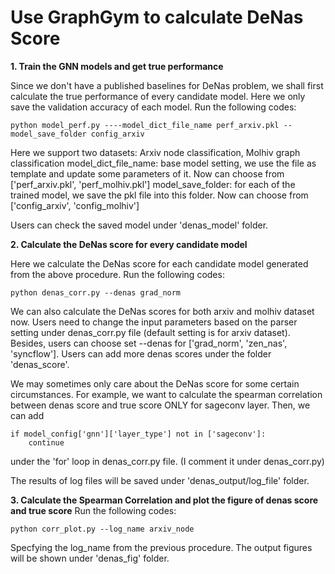 # Use GraphGym to calculate DeNas Score

**1. Train the GNN models and get true performance**

Since we don't have a published baselines for DeNas problem, we shall first calculate the true performance of every candidate model. Here we only save the validation accuracy of each model. Run the following codes:

```
python model_perf.py ----model_dict_file_name perf_arxiv.pkl --model_save_folder config_arxiv
```

Here we support two datasets: Arxiv node classification, Molhiv graph classification
model_dict_file_name: base model setting, we use the file as template and update some parameters of it. Now can choose from ['perf_arxiv.pkl', 'perf_molhiv.pkl']
model_save_folder: for each of the trained model, we save the pkl file into this folder. Now can choose from ['config_arxiv', 'config_molhiv']

Users can check the saved model under 'denas_model' folder.


**2. Calculate the DeNas score for every candidate model**

Here we calculate the DeNas score for each candidate model generated from the above procedure. Run the following codes:
```
python denas_corr.py --denas grad_norm
```
We can also calculate the DeNas scores for both arxiv and molhiv dataset now. Users need to change the input parameters based on the parser setting under denas_corr.py file (default setting is for arxiv dataset). Besides, users can choose set --denas for ['grad_norm', 'zen_nas', 'syncflow']. Users can add more denas scores under the folder 'denas_score'.

We may sometimes only care about the DeNas score for some certain circumstances. For example, we want to calculate the spearman correlation between denas score and true score ONLY for sageconv layer. Then, we can add 
```
if model_config['gnn']['layer_type'] not in ['sageconv']:
    continue
```
under the 'for' loop in denas_corr.py file. (I comment it under denas_corr.py)


The results of log files will be saved under 'denas_output/log_file' folder.

**3. Calculate the Spearman Correlation and plot the figure of denas score and true score**
Run the following codes:
```
python corr_plot.py --log_name arxiv_node
```
Specfying the log_name from the previous procedure. The output figures will be shown under 'denas_fig' folder.


